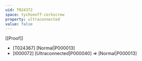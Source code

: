 ```yaml
---
uid: T024372
space: tychonoff-corkscrew
property: ultraconnected
value: false
---
```

[[Proof]]

* [T024367] [Normal|P000013]
* [I000072] [Ultraconnected|P000040] => [Normal|P000013]

